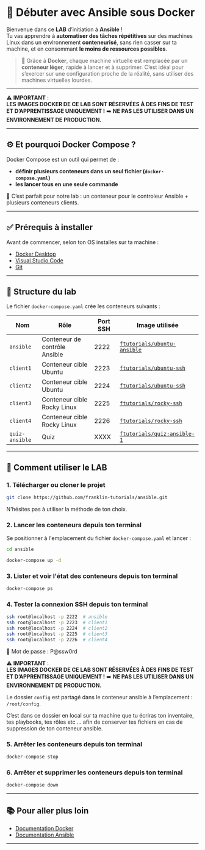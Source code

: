 
# 🚀 Débuter avec Ansible sous Docker

Bienvenue dans ce **LAB** d’initiation à **Ansible** !  
Tu vas apprendre à **automatiser des tâches répétitives** sur des machines Linux dans un environnement **conteneurisé**, sans rien casser sur ta machine, et en consommant **le moins de ressources possibles**.

> 🐳 Grâce à **Docker**, chaque machine virtuelle est remplacée par un **conteneur léger**, rapide à lancer et à supprimer. C’est idéal pour s’exercer sur une configuration proche de la réalité, sans utiliser des machines virtuelles lourdes.

---

⚠️ **IMPORTANT** :  
**LES IMAGES DOCKER DE CE LAB SONT RÉSERVÉES À DES FINS DE TEST ET D’APPRENTISSAGE UNIQUEMENT !**    ➡️ **NE PAS LES UTILISER DANS UN  ENVIRONNEMENT DE PRODUCTION.**


---


## ⚙️ Et pourquoi Docker Compose ?

Docker Compose est un outil qui permet de :
- **définir plusieurs conteneurs dans un seul fichier (`docker-compose.yaml`)**
- **les lancer tous en une seule commande**

🎯 C’est parfait pour notre lab : un conteneur pour le controleur Ansible + plusieurs conteneurs clients.

---

## ✅ Prérequis à installer

Avant de commencer, selon ton OS installes sur ta machine :

- [Docker Desktop](https://www.docker.com/get-started/)
- [Visual Studio Code](https://code.visualstudio.com/)
- [Git](https://git-scm.com/downloads)


---

## 📁 Structure du lab

Le fichier `docker-compose.yaml` crée les conteneurs suivants :

| Nom | Rôle | Port SSH | Image utilisée |
|-----|------|----------|----------------|
| `ansible` | Conteneur de contrôle Ansible | 2222 | [`ftutorials/ubuntu-ansible`](https://hub.docker.com/r/ftutorials/ubuntu-ansible/tags) |
| `client1` | Conteneur cible Ubuntu | 2223 | [`ftutorials/ubuntu-ssh`](https://hub.docker.com/r/ftutorials/ubuntu-ssh/tags) |
| `client2` | Conteneur cible Ubuntu | 2224 | [`ftutorials/ubuntu-ssh`](https://hub.docker.com/r/ftutorials/ubuntu-ssh/tags) |
| `client3` | Conteneur cible Rocky Linux | 2225 | [`ftutorials/rocky-ssh`](https://hub.docker.com/r/ftutorials/rocky-ssh/tags) |
| `client4` | Conteneur cible Rocky Linux | 2226 | [`ftutorials/rocky-ssh`](https://hub.docker.com/r/ftutorials/rocky-ssh/tags) |
| `quiz-ansible` | Quiz | XXXX | [`ftutorials/quiz:ansible-1`](https://hub.docker.com/r/ftutorials/quiz/tags) |

---

## 🚀 Comment utiliser le LAB

### 1. Télécharger ou cloner le projet

```bash
git clone https://github.com/franklin-tutorials/ansible.git
```

N'hésites pas à utiliser la méthode de ton choix.

### 2. Lancer les conteneurs depuis ton terminal

Se positionner à l'emplacement du fichier `docker-compose.yaml` et lancer :

```bash
cd ansible 
```

```bash
docker-compose up -d  
```

### 3. Lister et voir l'état des conteneurs depuis ton terminal

```bash
docker-compose ps 
```

### 4. Tester la connexion SSH depuis ton terminal

```bash
ssh root@localhost -p 2222  # ansible
ssh root@localhost -p 2223  # client1
ssh root@localhost -p 2224  # client2
ssh root@localhost -p 2225  # client3
ssh root@localhost -p 2226  # client4
```
🔑 Mot de passe : P@ssw0rd

⚠️ **IMPORTANT** :  
**LES IMAGES DOCKER DE CE LAB SONT RÉSERVÉES À DES FINS DE TEST ET D’APPRENTISSAGE UNIQUEMENT !**    ➡️ **NE PAS LES UTILISER DANS UN  ENVIRONNEMENT DE PRODUCTION.**

Le dossier `config` est partagé dans le conteneur ansible à l’emplacement : `/root/config`.

C’est dans ce dossier en local sur ta machine que tu écriras ton inventaire, tes playbooks, tes rôles etc ... afin de conserver tes fichiers en cas de suppression de ton conteneur ansible.

### 5. Arrêter les conteneurs depuis ton terminal

```bash
docker-compose stop 
```

### 6. Arrêter et supprimer les conteneurs depuis ton terminal

```bash
docker-compose down 
```


---

## 📚 Pour aller plus loin

- [Documentation Docker](https://www.docker.com/)
- [Documentation Ansible](https://docs.ansible.com/)


---










